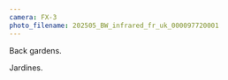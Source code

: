 ```yaml
---
camera: FX-3
photo_filename: 202505_BW_infrared_fr_uk_000097720001
---
```


Back gardens.

Jardines.

